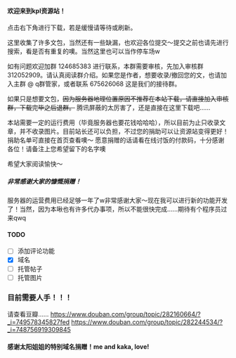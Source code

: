 #### 欢迎来到kpl资源站！

点击右下角进行下载，若是缓慢请等待或刷新。

这里收集了许多文包，当然还有一些缺漏，也欢迎各位提交～提交之前也请先进行搜索，看是否有重复的噢。当然这里也可以当作停车场w

如有问题欢迎加群 124685383 进行联系，本群需要审核，先加入审核群 312052909。请认真阅读群介绍。如果您是作者，想要收录/撤回您的文，也请加入主群 @ q群管家，或者联系 675626068 这是我们的接待群。

如果只是想要文包，~~因为服务器地理位置原因不推荐在本站下载，请直接加入审核群，下载完毕之后退群。~~
腾讯屏蔽的太厉害了，还是直接在这里下载吧……

本站需要一定的运行费用（毕竟服务器也要花钱哈哈哈），所以目前为止只收录文章，并不收录图片。目前站长还可以负担，不过您的捐助可以让资源站变得更好！捐助名单可直接在首页查看噢～
愿意捐赠的话请看在线讨饭的付款码，十分感谢各位！请备注上您希望留下的名字噢

希望大家阅读愉快～

##### 非常感谢大家的慷慨捐赠！

服务器的运营费用已经足够一年了w非常感谢大家～现在我可以进行新的功能开发了！当然，因为本啾也有许多代办事项，所以不能很快完成……期待有个程序员过来qwq

#### TODO

- [ ] 添加评论功能
- [x] 域名
- [ ] 托管帖子
- [ ] 托管图片

### 目前需要人手！！！

请查看豆瓣……
https://www.douban.com/group/topic/282160664/?_i=749578345827fed
https://www.douban.com/group/topic/282244534/?_i=748756919309845

#### 感谢太阳姐姐的特别域名捐赠！me and kaka, love!
